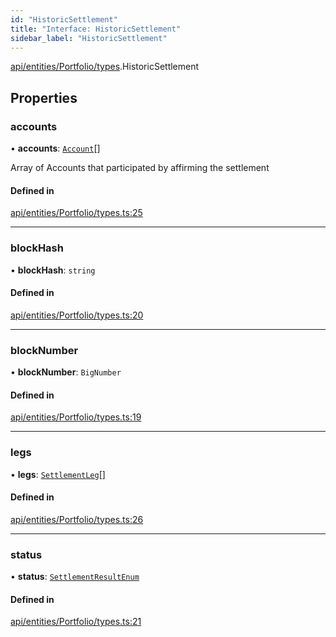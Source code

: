```yaml
---
id: "HistoricSettlement"
title: "Interface: HistoricSettlement"
sidebar_label: "HistoricSettlement"
---
```


[api/entities/Portfolio/types](../../../../../../modules/API/Entities/Portfolio/Types/Types.md).HistoricSettlement

## Properties

### accounts

• **accounts**: [`Account`](../../../../../../classes/API/Entities/Account/Account.md)[]

Array of Accounts that participated by affirming the settlement

#### Defined in

[api/entities/Portfolio/types.ts:25](https://github.com/PolymeshAssociation/polymesh-sdk/blob/91c2d2d8/src/api/entities/Portfolio/types.ts#L25)

___

### blockHash

• **blockHash**: `string`

#### Defined in

[api/entities/Portfolio/types.ts:20](https://github.com/PolymeshAssociation/polymesh-sdk/blob/91c2d2d8/src/api/entities/Portfolio/types.ts#L20)

___

### blockNumber

• **blockNumber**: `BigNumber`

#### Defined in

[api/entities/Portfolio/types.ts:19](https://github.com/PolymeshAssociation/polymesh-sdk/blob/91c2d2d8/src/api/entities/Portfolio/types.ts#L19)

___

### legs

• **legs**: [`SettlementLeg`](../SettlementLeg/SettlementLeg.md)[]

#### Defined in

[api/entities/Portfolio/types.ts:26](https://github.com/PolymeshAssociation/polymesh-sdk/blob/91c2d2d8/src/api/entities/Portfolio/types.ts#L26)

___

### status

• **status**: [`SettlementResultEnum`](../../../../../../enums/Types/SettlementResultEnum/SettlementResultEnum.md)

#### Defined in

[api/entities/Portfolio/types.ts:21](https://github.com/PolymeshAssociation/polymesh-sdk/blob/91c2d2d8/src/api/entities/Portfolio/types.ts#L21)
